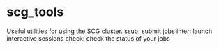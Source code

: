 # scg_tools
Useful utilities for using the SCG cluster.
ssub: submit jobs
inter: launch interactive sessions
check: check the status of your jobs
